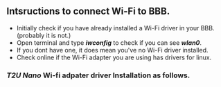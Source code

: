 ## Intsructions to connect Wi-Fi to BBB.
- Initially check if you have already installed a Wi-Fi driver in your BBB. (probably it is not.) </br>
- Open terminal and type ***iwconfig*** to check if you can see ***wlan0***.</br>
- If you dont have one, it does mean you've no Wi-Fi driver installed.
- Check online if the Wi-Fi adapter you are using has drivers for linux.
### ***T2U Nano*** Wi-fi adpater driver Installation as follows.
